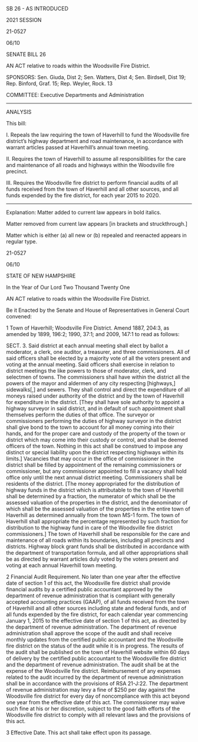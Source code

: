  SB 26 - AS INTRODUCED

 

 

2021 SESSION

 21-0527

 06/10

 

SENATE BILL 26

 

AN ACT relative to roads within the Woodsville Fire District.

 

SPONSORS: Sen. Giuda, Dist 2; Sen. Watters, Dist 4; Sen. Birdsell, Dist 19; Rep. Binford, Graf. 15; Rep. Weyler, Rock. 13

 

COMMITTEE: Executive Departments and Administration

 

-----------------------------------------------------------------

 

ANALYSIS

 

 This bill:

 

 I. Repeals the law requiring the town of Haverhill to fund the Woodsville fire district’s highway department and road maintenance, in accordance with warrant articles passed at Haverhill’s annual town meeting.

 

 II. Requires the town of Haverhill to assume all responsibilities for the care and maintenance of all roads and highways within the Woodsville fire precinct.

 

 III. Requires the Woodsville fire district to perform financial audits of all funds received from the town of Haverhill and all other sources, and all funds expended by the fire district, for each year 2015 to 2020.

 

- - - - - - - - - - - - - - - - - - - - - - - - - - - - - - - - - - - - - - - - - - - - - - - - - - - - - - - - - - - - - - - - - - - - - - - - - - - 

 

Explanation: Matter added to current law appears in bold italics.

 Matter removed from current law appears [in brackets and struckthrough.]

 Matter which is either (a) all new or (b) repealed and reenacted appears in regular type.

 21-0527

 06/10

 

STATE OF NEW HAMPSHIRE

 

In the Year of Our Lord Two Thousand Twenty One

 

AN ACT relative to roads within the Woodsville Fire District.

 

Be it Enacted by the Senate and House of Representatives in General Court convened:

 

 1 Town of Haverhill; Woodsville Fire District. Amend 1887, 204:3, as amended by 1899, 196:2; 1990, 37:1; and 2009, 147:1 to read as follows: 

 SECT. 3. Said district at each annual meeting shall elect by ballot a moderator, a clerk, one auditor, a treasurer, and three commissioners. All of said officers shall be elected by a majority vote of all the voters present and voting at the annual meeting. Said officers shall exercise in relation to district meetings the like powers to those of moderator, clerk, and selectmen of towns. The commissioners shall have within the district all the powers of the mayor and aldermen of any city respecting [highways,] sidewalks[,] and sewers. They shall control and direct the expenditure of all moneys raised under authority of the district and by the town of Haverhill for expenditure in the district. [They shall have sole authority to appoint a highway surveyor in said district, and in default of such appointment shall themselves perform the duties of that office. The surveyor or commissioners performing the duties of highway surveyor in the district shall give bond to the town to account for all money coming into their hands, and for the proper care and custody of the property of the town or district which may come into their custody or control, and shall be deemed officers of the town. Nothing in this act shall be construed to impose any distinct or special liability upon the district respecting highways within its limits.] Vacancies that may occur in the office of commissioner in the district shall be filled by appointment of the remaining commissioners or commissioner, but any commissioner appointed to fill a vacancy shall hold office only until the next annual district meeting. Commissioners shall be residents of the district. [The money appropriated for the distribution of highway funds in the district which is attributable to the town of Haverhill shall be determined by a fraction, the numerator of which shall be the assessed valuation of the properties in the district, and the denominator of which shall be the assessed valuation of the properties in the entire town of Haverhill as determined annually from the town MS-1 form. The town of Haverhill shall appropriate the percentage represented by such fraction for distribution to the highway fund in care of the Woodsville fire district commissioners.] The town of Haverhill shall be responsible for the care and maintenance of all roads within its boundaries, including all precincts and districts. Highway block grant funds shall be distributed in accordance with the department of transportation formula, and all other appropriations shall be as directed by warrant articles duly voted by the voters present and voting at each annual Haverhill town meeting. 

 2 Financial Audit Requirement. No later than one year after the effective date of section 1 of this act, the Woodsville fire district shall provide financial audits by a certified public accountant approved by the department of revenue administration that is compliant with generally accepted accounting practices (GAAP), of all funds received from the town of Haverhill and all other sources including state and federal funds, and of all funds expended by the fire district, for each calendar year commencing January 1, 2015 to the effective date of section 1 of this act, as directed by the department of revenue administration. The department of revenue administration shall approve the scope of the audit and shall receive monthly updates from the certified public accountant and the Woodsville fire district on the status of the audit while it is in progress. The results of the audit shall be published on the town of Haverhill website within 60 days of delivery by the certified public accountant to the Woodsville fire district and the department of revenue administration. The audit shall be at the expense of the Woodsville fire district. Reimbursement of any expenses related to the audit incurred by the department of revenue administration shall be in accordance with the provisions of RSA 21-J:22. The department of revenue administration may levy a fine of $250 per day against the Woodsville fire district for every day of noncompliance with this act beyond one year from the effective date of this act. The commissioner may waive such fine at his or her discretion, subject to the good faith efforts of the Woodsville fire district to comply with all relevant laws and the provisions of this act.

 3 Effective Date. This act shall take effect upon its passage.

